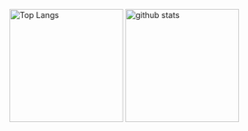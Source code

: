 <p align="left"> 
  <img alt="Top Langs" height="200px" src="https://github-readme-stats.vercel.app/api/top-langs/?username=506129747ryu&layout=compact&show_icons=truek&theme=shadow_green" />
  <img alt="github stats" height="200px" src="https://github-readme-stats.vercel.app/api?username=506129747ryu&show_icons=ture&theme=shadow_green" />
</p>

